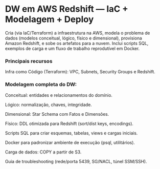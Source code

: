 # DW em AWS Redshift — IaC + Modelagem + Deploy

Cria (via IaC/Terraform) a infraestrutura na AWS, modela o problema de dados (modelos conceitual, lógico, físico e dimensional), provisiona Amazon Redshift, e sobe os artefatos para a nuvem. Inclui scripts SQL, exemplos de carga e um fluxo de trabalho reprodutível em Docker.

### Principais recursos

Infra como Código (Terraform): VPC, Subnets, Security Groups e Redshift.

### Modelagem completa do DW:

Conceitual: entidades e relacionamentos do domínio.

Lógico: normalização, chaves, integridade.

Dimensional: Star Schema com Fatos e Dimensões.

Físico: DDL otimizada para Redshift (sort/dist keys, encodings).

Scripts SQL para criar esquemas, tabelas, views e cargas iniciais.

Docker para padronizar ambiente de execução (psql, utilitários).

Carga de dados: COPY a partir de S3.

Guia de troubleshooting (rede/porta 5439, SG/NACL, túnel SSM/SSH).

